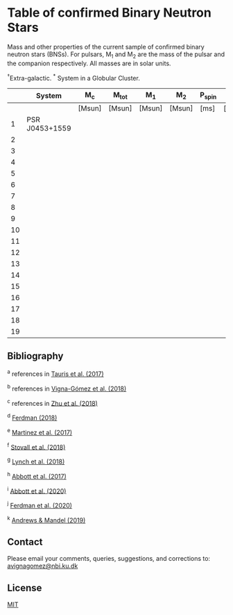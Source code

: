 # Table of confirmed Binary Neutron Stars

Mass and other properties of the current sample of confirmed binary neutron stars (BNSs). For pulsars, M<sub>1</sub> and M<sub>2</sub> are the mass of the pulsar and the companion respectively. All masses are in solar units.

<sup>†</sup>Extra-galactic. <sup>*</sup> System in a Globular Cluster. 

|     | System         | M<sub>c</sub> | M<sub>tot</sub> | M<sub>1</sub> | M<sub>2</sub> | P<sub>spin</sub> | P<sub>orb</sub> | e   | t<sub>merge</sub> | Ref |
| --- | -----------    | ------------- | --------------- | ------------- | ------------- | ---------------- | --------------- | --- | ----------------- | --- |
|     |                | \[Msun\]      | \[Msun\]        |  \[Msun\]     | \[Msun\]      | \[ms\]           | \[days\]        |     | \[Myr\]           |     |
| 1   | PSR J0453+1559 |               |                 |               |               |                  |                 |     |                   |     |
| 2   |                |               |                 |               |               |                  |                 |     |                   |     |
| 3   |                |               |                 |               |               |                  |                 |     |                   |     |
| 4   |                |               |                 |               |               |                  |                 |     |                   |     |
| 5   |                |               |                 |               |               |                  |                 |     |                   |     |
| 6   |                |               |                 |               |               |                  |                 |     |                   |     |
| 7   |                |               |                 |               |               |                  |                 |     |                   |     |
| 8   |                |               |                 |               |               |                  |                 |     |                   |     |
| 9   |                |               |                 |               |               |                  |                 |     |                   |     |
| 10  |                |               |                 |               |               |                  |                 |     |                   |     |
| 11  |                |               |                 |               |               |                  |                 |     |                   |     |
| 12  |                |               |                 |               |               |                  |                 |     |                   |     |
| 13  |                |               |                 |               |               |                  |                 |     |                   |     |
| 14  |                |               |                 |               |               |                  |                 |     |                   |     |
| 15  |                |               |                 |               |               |                  |                 |     |                   |     |
| 16  |                |               |                 |               |               |                  |                 |     |                   |     |
| 17  |                |               |                 |               |               |                  |                 |     |                   |     |
| 18  |                |               |                 |               |               |                  |                 |     |                   |     |
| 19  |                |               |                 |               |               |                  |                 |     |                   |     |



## Bibliography

<sup>a</sup> references in [Tauris et al. (2017)](https://ui.adsabs.harvard.edu/abs/2017ApJ...846..170T/abstract)

<sup>b</sup> references in [Vigna-Gómez et al. (2018)](https://ui.adsabs.harvard.edu/abs/2018MNRAS.481.4009V/abstract)

<sup>c</sup> references in [Zhu et al. (2018)](https://ui.adsabs.harvard.edu/abs/2018PhRvD..98d3002Z/abstract)

<sup>d</sup> [Ferdman (2018)](https://ui.adsabs.harvard.edu/abs/2018IAUS..337..146F/abstract)

<sup>e</sup> [Martinez et al. (2017)](https://ui.adsabs.harvard.edu/abs/2017ApJ...851L..29M/abstract)

<sup>f</sup> [Stovall et al. (2018)](https://ui.adsabs.harvard.edu/abs/2018ApJ...854L..22S/abstract)

<sup>g</sup> [Lynch et al. (2018)](https://ui.adsabs.harvard.edu/abs/2018ApJ...859...93L/abstract)

<sup>h</sup> [Abbott et al. (2017)](https://ui.adsabs.harvard.edu/abs/2017PhRvL.119p1101A/abstract)

<sup>i</sup> [Abbott et al. (2020)](https://ui.adsabs.harvard.edu/abs/2020ApJ...892L...3A/abstract)

<sup>j</sup> [Ferdman et al. (2020)](https://ui.adsabs.harvard.edu/abs/2020Natur.583..211F/abstract)

<sup>k</sup> [Andrews & Mandel (2019)](https://ui.adsabs.harvard.edu/abs/2019ApJ...880L...8A/abstract)

## Contact
Please email your comments, queries, suggestions, and corrections to: avignagomez@nbi.ku.dk


## License
[MIT](https://choosealicense.com/licenses/mit/)

